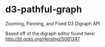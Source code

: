 d3-pathful-graph
================

Zooming, Panning, and Fixed D3 Digraph API

Based off of the digraph editor found here: http://bl.ocks.org/rkirsling/5001347
